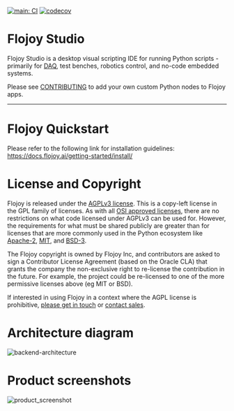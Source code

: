[![main: CI](https://github.com/flojoy-ai/studio/actions/workflows/main.yml/badge.svg?branch=main)](https://github.com/flojoy-ai/studio/actions/workflows/main.yml) [![codecov](https://codecov.io/gh/flojoy-ai/studio/graph/badge.svg?token=BIB703MANI)](https://codecov.io/gh/flojoy-ai/studio)

# Flojoy Studio

Flojoy Studio is a desktop visual scripting IDE for running Python scripts - primarily for [DAQ](https://en.wikipedia.org/wiki/Data_acquisition), test benches, robotics control, and no-code embedded systems.

Please see [CONTRIBUTING](https://github.com/flojoy-io/flojoy-desktop/blob/main/CONTRIBUTING.md) to add your own custom Python nodes to Flojoy apps.

---

# Flojoy Quickstart

Please refer to the following link for installation guidelines: https://docs.flojoy.ai/getting-started/install/

# License and Copyright

Flojoy is released under the [AGPLv3 license](https://www.gnu.org/licenses/agpl-3.0.en.html). This is a copy-left license in the GPL family of licenses. As with all [OSI approved licenses](https://opensource.org/licenses/alphabetical), there are no restrictions on what code licensed under AGPLv3 can be used for. However, the requirements for what must be shared publicly are greater than for licenses that are more commonly used in the Python ecosystem like [Apache-2](https://opensource.org/licenses/Apache-2.0), [MIT](https://opensource.org/licenses/MIT), and [BSD-3](https://opensource.org/licenses/BSD-3-Clause).

The Flojoy copyright is owned by Flojoy Inc, and contributors are asked to sign a Contributor License Agreement (based on the Oracle CLA) that grants the company the non-exclusive right to re-license the contribution in the future. For example, the project could be re-licensed to one of the more permissive licenses above (eg MIT or BSD).

If interested in using Flojoy in a context where the AGPL license is prohibitive, [please get in touch](mailto:jp@flojoy.io) or [contact sales](https://www.flojoy.ai/contact-sales).

# Architecture diagram

![backend-architecture](https://github.com/flojoy-ai/studio/assets/69379081/ed72cea2-17bb-4aa3-a26d-7eec19b24685)

# Product screenshots

![product_screenshot](https://github.com/flojoy-ai/studio/assets/1865834/e58877fb-b9e4-4831-ac35-de40021dacd3)
